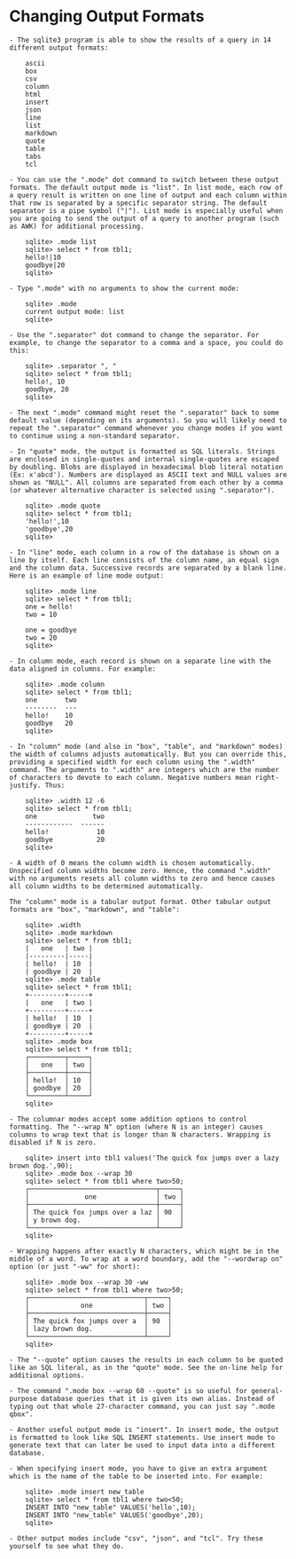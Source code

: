 
# Changing Output Formats

    - The sqlite3 program is able to show the results of a query in 14 different output formats:

        ascii
        box
        csv
        column
        html
        insert
        json
        line
        list
        markdown
        quote
        table
        tabs
        tcl

    - You can use the ".mode" dot command to switch between these output formats. The default output mode is "list". In list mode, each row of a query result is written on one line of output and each column within that row is separated by a specific separator string. The default separator is a pipe symbol ("|"). List mode is especially useful when you are going to send the output of a query to another program (such as AWK) for additional processing.

        sqlite> .mode list
        sqlite> select * from tbl1;
        hello!|10
        goodbye|20
        sqlite>

    - Type ".mode" with no arguments to show the current mode:

        sqlite> .mode
        current output mode: list
        sqlite>

    - Use the ".separator" dot command to change the separator. For example, to change the separator to a comma and a space, you could do this:

        sqlite> .separator ", "
        sqlite> select * from tbl1;
        hello!, 10
        goodbye, 20
        sqlite>

    - The next ".mode" command might reset the ".separator" back to some default value (depending on its arguments). So you will likely need to repeat the ".separator" command whenever you change modes if you want to continue using a non-standard separator.

    - In "quote" mode, the output is formatted as SQL literals. Strings are enclosed in single-quotes and internal single-quotes are escaped by doubling. Blobs are displayed in hexadecimal blob literal notation (Ex: x'abcd'). Numbers are displayed as ASCII text and NULL values are shown as "NULL". All columns are separated from each other by a comma (or whatever alternative character is selected using ".separator").

        sqlite> .mode quote
        sqlite> select * from tbl1;
        'hello!',10
        'goodbye',20
        sqlite>

    - In "line" mode, each column in a row of the database is shown on a line by itself. Each line consists of the column name, an equal sign and the column data. Successive records are separated by a blank line. Here is an example of line mode output:

        sqlite> .mode line
        sqlite> select * from tbl1;
        one = hello!
        two = 10

        one = goodbye
        two = 20
        sqlite>

    - In column mode, each record is shown on a separate line with the data aligned in columns. For example:

        sqlite> .mode column
        sqlite> select * from tbl1;
        one       two
        --------  ---
        hello!    10
        goodbye   20
        sqlite>

    - In "column" mode (and also in "box", "table", and "markdown" modes) the width of columns adjusts automatically. But you can override this, providing a specified width for each column using the ".width" command. The arguments to ".width" are integers which are the number of characters to devote to each column. Negative numbers mean right-justify. Thus:

        sqlite> .width 12 -6
        sqlite> select * from tbl1;
        one              two
        ------------  ------
        hello!            10
        goodbye           20
        sqlite>

    - A width of 0 means the column width is chosen automatically. Unspecified column widths become zero. Hence, the command ".width" with no arguments resets all column widths to zero and hence causes all column widths to be determined automatically.

    The "column" mode is a tabular output format. Other tabular output formats are "box", "markdown", and "table":

        sqlite> .width
        sqlite> .mode markdown
        sqlite> select * from tbl1;
        |   one   | two |
        |---------|-----|
        | hello!  | 10  |
        | goodbye | 20  |
        sqlite> .mode table
        sqlite> select * from tbl1;
        +---------+-----+
        |   one   | two |
        +---------+-----+
        | hello!  | 10  |
        | goodbye | 20  |
        +---------+-----+
        sqlite> .mode box
        sqlite> select * from tbl1;
        ┌─────────┬─────┐
        │   one   │ two │
        ├─────────┼─────┤
        │ hello!  │ 10  │
        │ goodbye │ 20  │
        └─────────┴─────┘
        sqlite>

    - The columnar modes accept some addition options to control formatting. The "--wrap N" option (where N is an integer) causes columns to wrap text that is longer than N characters. Wrapping is disabled if N is zero.

        sqlite> insert into tbl1 values('The quick fox jumps over a lazy brown dog.',90);
        sqlite> .mode box --wrap 30
        sqlite> select * from tbl1 where two>50;
        ┌────────────────────────────────┬─────┐
        │              one               │ two │
        ├────────────────────────────────┼─────┤
        │ The quick fox jumps over a laz │ 90  │
        │ y brown dog.                   │     │
        └────────────────────────────────┴─────┘
        sqlite>

    - Wrapping happens after exactly N characters, which might be in the middle of a word. To wrap at a word boundary, add the "--wordwrap on" option (or just "-ww" for short):

        sqlite> .mode box --wrap 30 -ww
        sqlite> select * from tbl1 where two>50;
        ┌─────────────────────────────┬─────┐
        │             one             │ two │
        ├─────────────────────────────┼─────┤
        │ The quick fox jumps over a  │ 90  │
        │ lazy brown dog.             │     │
        └─────────────────────────────┴─────┘
        sqlite>

    - The "--quote" option causes the results in each column to be quoted like an SQL literal, as in the "quote" mode. See the on-line help for additional options.

    - The command ".mode box --wrap 60 --quote" is so useful for general-purpose database queries that it is given its own alias. Instead of typing out that whole 27-character command, you can just say ".mode qbox".

    - Another useful output mode is "insert". In insert mode, the output is formatted to look like SQL INSERT statements. Use insert mode to generate text that can later be used to input data into a different database.

    - When specifying insert mode, you have to give an extra argument which is the name of the table to be inserted into. For example:

        sqlite> .mode insert new_table
        sqlite> select * from tbl1 where two<50;
        INSERT INTO "new_table" VALUES('hello',10);
        INSERT INTO "new_table" VALUES('goodbye',20);
        sqlite>

    - Other output modes include "csv", "json", and "tcl". Try these yourself to see what they do.